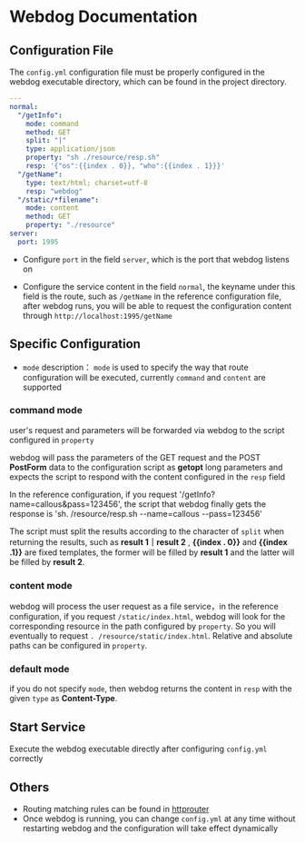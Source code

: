 # Webdog Documentation

## Configuration File
The `config.yml` configuration file must be properly configured in the webdog executable directory, which can be found in the project directory.

```yaml
---
normal:
  "/getInfo":
    mode: command
    method: GET
    split: "|"
    type: application/json
    property: "sh ./resource/resp.sh"
    resp: '{"os":{{index . 0}}, "who":{{index . 1}}}'
  "/getName":
    type: text/html; charset=utf-8
    resp: "webdog"
  "/static/*filename":
    mode: content
    method: GET
    property: "./resource"
server:
  port: 1995
```
- Configure `port` in the field `server`, which is the port that webdog listens on

- Configure the service content in the field `normal`, the keyname under this field is the route, such as `/getName` in the reference configuration file, after webdog runs, you will be able to request the configuration content through `http://localhost:1995/getName`

## Specific Configuration

- `mode` description：
`mode` is used to specify the way that route configuration will be executed, currently `command` and `content` are supported

### command mode
user's request and parameters will be forwarded via webdog to the script configured in `property`

webdog will pass the parameters of the GET request and the POST **PostForm** data to the configuration script as **getopt** long parameters and expects the script to respond with the content configured in the `resp` field

In the reference configuration, if you request '/getInfo?name=callous&pass=123456', the script that webdog finally gets the response is 'sh. /resource/resp.sh --name=callous --pass=123456'

The script must split the results according to the character of `split` when returning the results, such as **result 1｜result 2** , **{{index . 0}}** and **{{index .1}}** are fixed templates, the former will be filled by **result 1** and the latter will be filled by **result 2**.

### content mode
webdog will process the user request as a file service，in the reference configuration, if you request `/static/index.html`, webdog will look for the corresponding resource in the path configured by `property`. So you will eventually to request `. /resource/static/index.html`. Relative and absolute paths can be configured in `property`.

### default mode
if you do not specify `mode`, then webdog returns the content in `resp` with the given `type` as **Content-Type**.

## Start Service
Execute the webdog executable directly after configuring `config.yml` correctly

## Others
- Routing matching rules can be found in [httprouter](https://github.com/julienschmidt/httprouter)
- Once webdog is running, you can change `config.yml` at any time without restarting webdog and the configuration will take effect dynamically